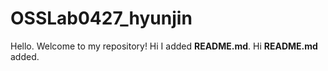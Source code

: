 # OSSLab0427_hyunjin

Hello. Welcome to my repository!
Hi I added **README.md**.
Hi 
**README.md** added.
